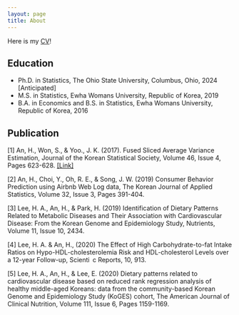 ```yaml
---
layout: page
title: About
---
```


Here is my [CV](files/HyoinAn_OSU_CV.pdf)!

## Education

* Ph.D. in Statistics, The Ohio State University, Columbus, Ohio, 2024 [Anticipated]
* M.S. in Statistics, Ewha Womans University, Republic of Korea, 2019
* B.A. in Economics and B.S. in Statistics, Ewha Womans University, Republic of Korea, 2016

## Publication

[1] An, H., Won, S., & Yoo., J. K. (2017). Fused Sliced Average Variance Estimation, Journal of the Korean
Statistical Society, Volume 46, Issue 4, Pages 623-628. [[Link]](https://www.sciencedirect.com/science/article/pii/S1226319217300431?casa_token=T_W-lytb9rUAAAAA:XL5YiRclZCQDhwtVAom-GGIyoSz9nR7pstAsVGQcBjsz0IK94cFpyvyob6vuK4-XgSEYh9Jk79Y)

[2] An, H., Choi, Y., Oh, R. E., & Song, J. W. (2019) Consumer Behavior Prediction using Airbnb Web Log
data, The Korean Journal of Applied Statistics, Volume 32, Issue 3, Pages 391-404.

[3] Lee, H. A., An, H., & Park, H. (2019) Identification of Dietary Patterns Related to Metabolic Diseases
and Their Association with Cardiovascular Disease: From the Korean Genome and Epidemiology Study,
Nutrients, Volume 11, Issue 10, 2434.

[4] Lee, H. A. & An, H., (2020) The Effect of High Carbohydrate-to-fat Intake Ratios on Hypo-HDL-cholesterolemia
Risk and HDL-cholesterol Levels over a 12-year Follow-up, Scienti c Reports, 10, 913.

[5] Lee, H. A., An, H., & Lee, E. (2020) Dietary patterns related to cardiovascular disease based on reduced
rank regression analysis of healthy middle-aged Koreans: data from the community-based Korean Genome
and Epidemiology Study (KoGES) cohort, The American Journal of Clinical Nutrition, Volume 111, Issue
6, Pages 1159-1169.





